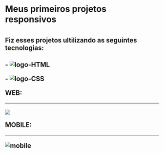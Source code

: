 <h1>Meus primeiros projetos responsivos<h1>

<h2>Fiz esses projetos ultilizando as seguintes tecnologias:<h2>

<p>- <img src="https://img.shields.io/badge/HTML5-E34F26?style=for-the-badge&logo=html5&logoColor=white" alt="logo-HTML"/></p>
<p>- <img src="https://img.shields.io/badge/CSS3-1572B6?style=for-the-badge&logo=css3&logoColor=white" alt="logo-CSS"/></p>

<p>WEB:</P> 

<hr>
<p><img src="https://raw.githubusercontent.com/FernandoBRITO26/Projetos-responsivos/fe1145fafc2432b46176bba5a012875226060c52/1%C2%BA%20Projeto/Assets/2022-09-27%20(2).png" atl="tela-computer"/></p>


<p>MOBILE:</p>
<hr>
<p><img src="https://raw.githubusercontent.com/FernandoBRITO26/Projetos-responsivos/fe1145fafc2432b46176bba5a012875226060c52/1%C2%BA%20Projeto/Assets/2022-09-27%20(3).png" alt="mobile"/></p>

